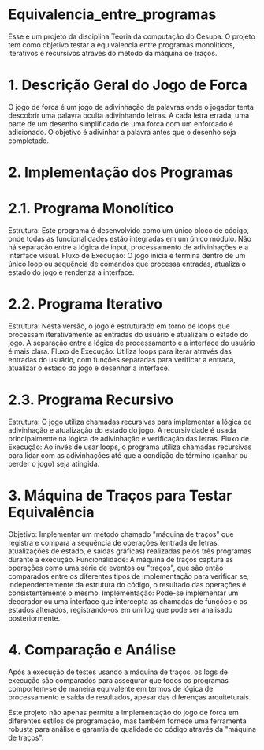 # Equivalencia_entre_programas
Esse é um projeto da disciplina Teoria da computação do Cesupa. O projeto tem como objetivo testar a equivalencia entre programas monoliticos, iterativos e recursivos através do método da máquina de traços.

# 1. Descrição Geral do Jogo de Forca

O jogo de forca é um jogo de adivinhação de palavras onde o jogador tenta descobrir uma palavra oculta adivinhando letras. A cada letra errada, uma parte de um desenho simplificado de uma forca com um enforcado é adicionado. O objetivo é adivinhar a palavra antes que o desenho seja completado.
# 2. Implementação dos Programas
# 2.1. Programa Monolítico

Estrutura: Este programa é desenvolvido como um único bloco de código, onde todas as funcionalidades estão integradas em um único módulo. Não há separação entre a lógica de input, processamento de adivinhações e a interface visual.
Fluxo de Execução: O jogo inicia e termina dentro de um único loop ou sequência de comandos que processa entradas, atualiza o estado do jogo e renderiza a interface.

# 2.2. Programa Iterativo

Estrutura: Nesta versão, o jogo é estruturado em torno de loops que processam iterativamente as entradas do usuário e atualizam o estado do jogo. A separação entre a lógica de processamento e a interface do usuário é mais clara.
Fluxo de Execução: Utiliza loops para iterar através das entradas do usuário, com funções separadas para verificar a entrada, atualizar o estado do jogo e desenhar a interface.

# 2.3. Programa Recursivo

Estrutura: O jogo utiliza chamadas recursivas para implementar a lógica de adivinhação e atualização do estado do jogo. A recursividade é usada principalmente na lógica de adivinhação e verificação das letras.
Fluxo de Execução: Ao invés de usar loops, o programa utiliza chamadas recursivas para lidar com as adivinhações até que a condição de término (ganhar ou perder o jogo) seja atingida.

# 3. Máquina de Traços para Testar Equivalência

Objetivo: Implementar um método chamado "máquina de traços" que registra e compara a sequência de operações (entrada de letras, atualizações de estado, e saídas gráficas) realizadas pelos três programas durante a execução.
Funcionalidade: A máquina de traços captura as operações como uma série de eventos ou "traços", que são então comparados entre os diferentes tipos de implementação para verificar se, independentemente da estrutura do código, o resultado das operações é consistentemente o mesmo.
Implementação: Pode-se implementar um decorador ou uma interface que intercepta as chamadas de funções e os estados alterados, registrando-os em um log que pode ser analisado posteriormente.

# 4. Comparação e Análise

Após a execução de testes usando a máquina de traços, os logs de execução são comparados para assegurar que todos os programas comportem-se de maneira equivalente em termos de lógica de processamento e saída de resultados, apesar das diferenças arquiteturais.

Este projeto não apenas permite a implementação do jogo de forca em diferentes estilos de programação, mas também fornece uma ferramenta robusta para análise e garantia de qualidade do código através da "máquina de traços".
